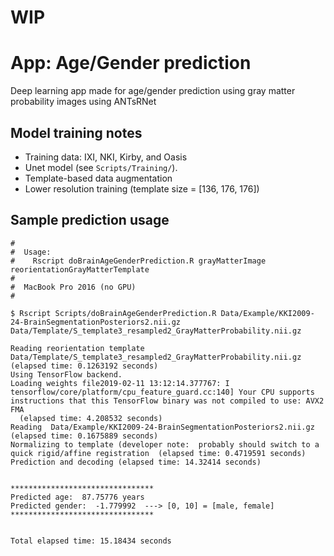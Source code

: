 # WIP

# App:  Age/Gender prediction

Deep learning app made for age/gender prediction using gray matter probability images using ANTsRNet

## Model training notes

* Training data: IXI, NKI, Kirby, and Oasis
* Unet model (see ``Scripts/Training/``).
* Template-based data augmentation
* Lower resolution training (template size = [136, 176, 176])

## Sample prediction usage

```
#
#  Usage:
#    Rscript doBrainAgeGenderPrediction.R grayMatterImage reorientationGrayMatterTemplate
#
#  MacBook Pro 2016 (no GPU)
#

$ Rscript Scripts/doBrainAgeGenderPrediction.R Data/Example/KKI2009-24-BrainSegmentationPosteriors2.nii.gz  Data/Template/S_template3_resampled2_GrayMatterProbability.nii.gz

Reading reorientation template Data/Template/S_template3_resampled2_GrayMatterProbability.nii.gz  (elapsed time: 0.1263192 seconds)
Using TensorFlow backend.
Loading weights file2019-02-11 13:12:14.377767: I tensorflow/core/platform/cpu_feature_guard.cc:140] Your CPU supports instructions that this TensorFlow binary was not compiled to use: AVX2 FMA
  (elapsed time: 4.208532 seconds)
Reading  Data/Example/KKI2009-24-BrainSegmentationPosteriors2.nii.gz  (elapsed time: 0.1675889 seconds)
Normalizing to template (developer note:  probably should switch to a quick rigid/affine registration  (elapsed time: 0.4719591 seconds)
Prediction and decoding (elapsed time: 14.32414 seconds)


********************************
Predicted age:  87.75776 years
Predicted gender:  -1.779992  ---> [0, 10] = [male, female]
********************************


Total elapsed time: 15.18434 seconds
```

